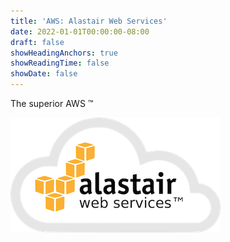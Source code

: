```yaml
---
title: 'AWS: Alastair Web Services'
date: 2022-01-01T00:00:00-08:00
draft: false
showHeadingAnchors: true
showReadingTime: false
showDate: false
---
```


The superior AWS ™️

<img src="alastair-ws.png">
